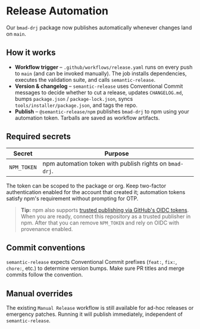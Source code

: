 # Release Automation

Our `bmad-drj` package now publishes automatically whenever changes land on `main`.

## How it works

- **Workflow trigger** – `.github/workflows/release.yaml` runs on every push to `main` (and can be invoked manually). The job installs dependencies, executes the validation suite, and calls `semantic-release`.
- **Version & changelog** – `semantic-release` uses Conventional Commit messages to decide whether to cut a release, updates `CHANGELOG.md`, bumps `package.json` / `package-lock.json`, syncs `tools/installer/package.json`, and tags the repo.
- **Publish** – `@semantic-release/npm` publishes `bmad-drj` to npm using your automation token. Tarballs are saved as workflow artifacts.

## Required secrets

| Secret      | Purpose                                                 |
| ----------- | ------------------------------------------------------- |
| `NPM_TOKEN` | npm automation token with publish rights on `bmad-drj`. |

The token can be scoped to the package or org. Keep two-factor authentication enabled for the account that created it; automation tokens satisfy npm's requirement without prompting for OTP.

> **Tip:** npm also supports [trusted publishing via GitHub's OIDC tokens](https://docs.npmjs.com/trusted-publishers/?utm_source=openai). When you are ready, connect this repository as a trusted publisher in npm. After that you can remove `NPM_TOKEN` and rely on OIDC with provenance enabled.

## Commit conventions

`semantic-release` expects Conventional Commit prefixes (`feat:`, `fix:`, `chore:`, etc.) to determine version bumps. Make sure PR titles and merge commits follow the convention.

## Manual overrides

The existing `Manual Release` workflow is still available for ad-hoc releases or emergency patches. Running it will publish immediately, independent of `semantic-release`.
